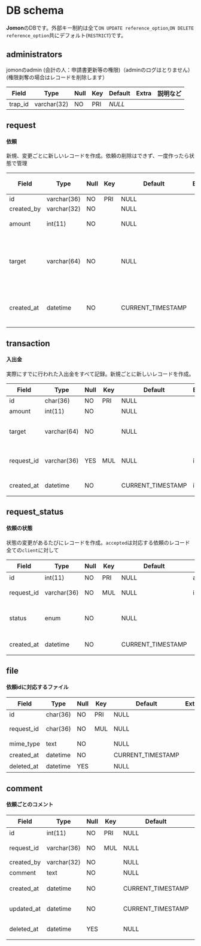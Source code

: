 # DB schema

**Jomon**のDBです。外部キー制約は全て`ON UPDATE reference_option`,`ON DELETE reference_option`共にデフォルト(`RESTRICT`)です。

## administrators

jomonのadmin (会計の人：申請書更新等の権限)（adminのログはとりません）(権限剥奪の場合はレコードを削除します）

| Field            | Type     | Null | Key | Default | Extra | 説明など |
| ---------------- | -------- | ---- | --- | ------- | ----- | -------- |
| trap_id     | varchar(32) | NO   | PRI | _NULL_  |

## request
#### 依頼
新規、変更ごとに新しいレコードを作成。依頼の削除はできず、一度作ったら状態で管理

| Field      | Type        | Null | Key | Default | Extra | 説明など                           |
| ---------- | ----------- | ---- | --- | ------- | ----- | ---------------------------------- |
| id         | varchar(36) | NO   | PRI | NULL    |       | uuid                               |
| created_by | varchar(32) | NO   |     | NULL    |       | traP ID                            |
| amount     | int(11)     | NO   |     | NULL    |       | 申請金額                           |
| target     | varchar(64) | NO   |     | NULL    |       | 入金元or出金先(amountの正負で判定) |
|     created_at       |    datetime         |   NO   |     |     CURRENT_TIMESTAMP    |       |               依頼が作成された時間                     |


## transaction
#### 入出金
実際にすでに行われた入出金をすべて記録。新規ごとに新しいレコードを作成。

| Field      | Type        | Null | Key   | Default | Extra | 説明など                           |
| ---------- | ----------- | ---- | ----- | ------- | ----- | ---------------------------------- |
| id         | char(36)    | NO   | PRI   | NULL    |       | uuid                               |
| amount     | int(11)     | NO   |       | NULL    |       | 申請金額                           |
| target     | varchar(64) | NO   |       | NULL    |       | 入金元or出金先(amountの正負で判定) |
| request_id | varchar(36) | YES  | MUL | NULL    |   index    | 依頼への参照(NULLのときは依頼なし)**Parents:request.id** |
| created_at           | datetime            |  NO    |       |   CURRENT_TIMESTAMP      | index      |                           トランザクションが作成された時間         |


## request_status
#### 依頼の状態
状態の変更があるたびにレコードを作成。`accepted`は対応する依頼のレコード全ての`client`に対して

| Field      | Type        | Null | Key | Default           | Extra          | 説明など                           |
| ---------- | ----------- | ---- | --- | ----------------- | -------------- | ---------------------------------- |
| id         | int(11)     | NO   | PRI | NULL              | auto_increment | コメントID                         |
| request_id | varchar(36) | NO   | MUL | NULL              | index          | 依頼への参照**Parents:request.id** |
| status     | enum        | NO   |     | NULL              |                |  submitted ,fix_required, accepted, fully_paid, rejected    |
| created_at | datetime    | NO   |     | CURRENT_TIMESTAMP |                | コメントが作成された日時           |

## file
#### 依頼idに対応するファイル

| Field      | Type     | Null | Key  | Default           | Extra | 説明など                           |
| ---------- | -------- | ---- | ---- | ----------------- | ----- | ---------------------------------- |
| id         | char(36) | NO   | PRI  | NULL              |       | uuid                               |
| request_id | char(36) | NO   | MUL | NULL              |       | 依頼への参照**Parents:request.id** |
| mime_type  | text     | NO   |      | NULL              |       | フォーマット                       |
| created_at | datetime | NO   |      | CURRENT_TIMESTAMP |       | 登録された日時                     |
| deleted_at | datetime    | YES  |     | NULL              |                             | 削除された日時           |


## comment
#### 依頼ごとのコメント

| Field      | Type        | Null | Key | Default           | Extra                       | 説明など                           |
| ---------- | ----------- | ---- | --- | ----------------- | --------------------------- | ---------------------------------- |
| id         | int(11)     | NO   | PRI | NULL              | auto_increment              | コメントID                         |
| request_id | varchar(36) | NO   | MUL | NULL              | index                       | 依頼への参照**Parents:request.id** |
| created_by | varchar(32) | NO   |     | NULL              |                             |                                    |
| comment    | text        | NO   |     | NULL              |                             | コメント内容                       |
| created_at | datetime    | NO   |     | CURRENT_TIMESTAMP |                             | コメントが作成された日時           |
| updated_at | datetime    | NO   |     | CURRENT_TIMESTAMP | on update CURRENT_TIMESTAMP | コメントが更新された日時           |
| deleted_at | datetime    | YES  |     | NULL              |                             | コメントが削除された日時           |
